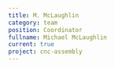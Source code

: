 ```yaml
---
title: M. McLaughlin
category: team
position: Coordinator
fullname: Michael McLaughlin
current: true
project: cnc-assembly
---
```

